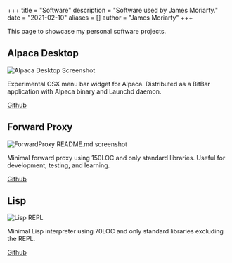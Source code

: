 +++
title = "Software"
description = "Software used by James Moriarty."
date = "2021-02-10"
aliases = []
author = "James Moriarty"
+++

This page to showcase my personal software projects.

## Alpaca Desktop

![Alpaca Desktop Screenshot](/images/software-alpaca-desktop2.png)

Experimental OSX menu bar widget for Alpaca. Distributed as a BitBar application with Alpaca binary and Launchd daemon.

[Github](https://github.com/jamesmoriarty/alpaca-desktop)

## Forward Proxy

![ForwardProxy README.md screenshot](/images/software-forward-proxy.png)

Minimal forward proxy using 150LOC and only standard libraries. Useful for development, testing, and learning.

[Github](https://github.com/jamesmoriarty/forward-proxy)

## Lisp

![Lisp REPL](/images/software-lisp.png)

Minimal Lisp interpreter using 70LOC and only standard libraries excluding the REPL.

[Github](https://github.com/jamesmoriarty/lisp)


